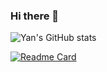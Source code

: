 ### Hi there 👋
![Yan's GitHub stats](https://github-readme-stats.vercel.app/api?username=yantsishko&show_icons=true&include_all_commits=true)

[![Readme Card](https://github-readme-stats.vercel.app/api/pin/?username=yantsishko&repo=ssr-demo-expressjs)](https://github.com/yantsishko/ssr-demo-expressjs)

<!--
**yantsishko/yantsishko** is a ✨ _special_ ✨ repository because its `README.md` (this file) appears on your GitHub profile.

Here are some ideas to get you started:

- 🔭 I’m currently working on ...
- 🌱 I’m currently learning ...
- 👯 I’m looking to collaborate on ...
- 🤔 I’m looking for help with ...
- 💬 Ask me about ...
- 📫 How to reach me: ...
- 😄 Pronouns: ...
- ⚡ Fun fact: ...
-->
